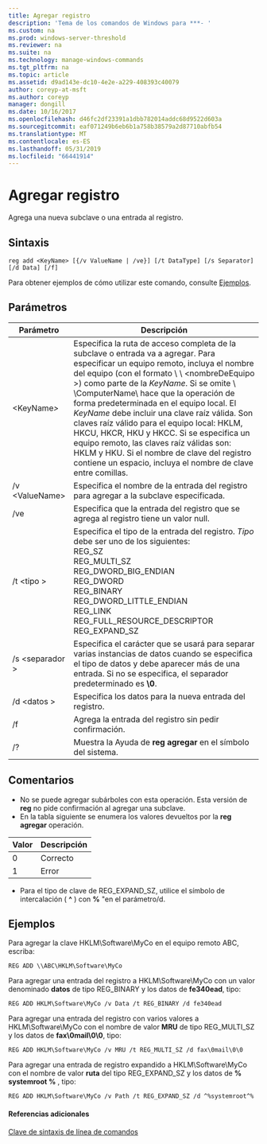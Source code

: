 ```yaml
---
title: Agregar registro
description: 'Tema de los comandos de Windows para ***- '
ms.custom: na
ms.prod: windows-server-threshold
ms.reviewer: na
ms.suite: na
ms.technology: manage-windows-commands
ms.tgt_pltfrm: na
ms.topic: article
ms.assetid: d9ad143e-dc10-4e2e-a229-408393c40079
author: coreyp-at-msft
ms.author: coreyp
manager: dongill
ms.date: 10/16/2017
ms.openlocfilehash: d46fc2df23391a1dbb782014addc68d9522d603a
ms.sourcegitcommit: eaf071249b6eb6b1a758b38579a2d87710abfb54
ms.translationtype: MT
ms.contentlocale: es-ES
ms.lasthandoff: 05/31/2019
ms.locfileid: "66441914"
---
```

# <a name="reg-add"></a>Agregar registro


Agrega una nueva subclave o una entrada al registro.

## <a name="syntax"></a>Sintaxis

```
reg add <KeyName> [{/v ValueName | /ve}] [/t DataType] [/s Separator] [/d Data] [/f]
```
Para obtener ejemplos de cómo utilizar este comando, consulte [Ejemplos](#BKMK_examples).

## <a name="parameters"></a>Parámetros

|      Parámetro      |                                                                                                                                                                                                                                                                   Descripción                                                                                                                                                                                                                                                                   |
|---------------------|-------------------------------------------------------------------------------------------------------------------------------------------------------------------------------------------------------------------------------------------------------------------------------------------------------------------------------------------------------------------------------------------------------------------------------------------------------------------------------------------------------------------------------------------------|
| \<KeyName<em>></em> | Especifica la ruta de acceso completa de la subclave o entrada va a agregar. Para especificar un equipo remoto, incluya el nombre del equipo (con el formato \\ \\ \<nombreDeEquipo >\) como parte de la *KeyName*. Si se omite \\ \\ComputerName\ hace que la operación de forma predeterminada en el equipo local. El *KeyName* debe incluir una clave raíz válida. Son claves raíz válido para el equipo local: HKLM, HKCU, HKCR, HKU y HKCC. Si se especifica un equipo remoto, las claves raíz válidas son: HKLM y HKU. Si el nombre de clave del registro contiene un espacio, incluya el nombre de clave entre comillas. |
|   /v \<ValueName>   |                                                                                                                                                                                                                                Especifica el nombre de la entrada del registro para agregar a la subclave especificada.                                                                                                                                                                                                                                 |
|         /ve         |                                                                                                                                                                                                                                Especifica que la entrada del registro que se agrega al registro tiene un valor null.                                                                                                                                                                                                                                |
|     /t \<tipo >      |                                                                                                                                          Especifica el tipo de la entrada del registro. *Tipo* debe ser uno de los siguientes:</br>REG_SZ</br>REG_MULTI_SZ</br>REG_DWORD_BIG_ENDIAN</br>REG_DWORD</br>REG_BINARY</br>REG_DWORD_LITTLE_ENDIAN</br>REG_LINK</br>REG_FULL_RESOURCE_DESCRIPTOR</br>REG_EXPAND_SZ                                                                                                                                          |
|   /s \<separador >   |                                                                                                                                                              Especifica el carácter que se usará para separar varias instancias de datos cuando se especifica el tipo de datos y debe aparecer más de una entrada. Si no se especifica, el separador predeterminado es **\0**.                                                                                                                                                              |
|     /d \<datos >      |                                                                                                                                                                                                                                                 Especifica los datos para la nueva entrada del registro.                                                                                                                                                                                                                                                  |
|         /f          |                                                                                                                                                                                                                                           Agrega la entrada del registro sin pedir confirmación.                                                                                                                                                                                                                                           |
|         /?          |                                                                                                                                                                                                                                              Muestra la Ayuda de **reg agregar** en el símbolo del sistema.                                                                                                                                                                                                                                               |

## <a name="remarks"></a>Comentarios

-   No se puede agregar subárboles con esta operación. Esta versión de **reg** no pide confirmación al agregar una subclave.
-   En la tabla siguiente se enumera los valores devueltos por la **reg agregar** operación.

| Valor | Descripción |
|-------|-------------|
|   0   |   Correcto   |
|   1   |   Error   |

-   Para el tipo de clave de REG_EXPAND_SZ, utilice el símbolo de intercalación ( **^** ) con **%** "en el parámetro/d.

## <a name="BKMK_examples"></a>Ejemplos

Para agregar la clave HKLM\Software\MyCo en el equipo remoto ABC, escriba:
```
REG ADD \\ABC\HKLM\Software\MyCo
```
Para agregar una entrada del registro a HKLM\Software\MyCo con un valor denominado **datos** de tipo REG_BINARY y los datos de **fe340ead**, tipo:
```
REG ADD HKLM\Software\MyCo /v Data /t REG_BINARY /d fe340ead
```
Para agregar una entrada del registro con varios valores a HKLM\Software\MyCo con el nombre de valor **MRU** de tipo REG_MULTI_SZ y los datos de **fax\0mail\0\0**, tipo:
```
REG ADD HKLM\Software\MyCo /v MRU /t REG_MULTI_SZ /d fax\0mail\0\0
```
Para agregar una entrada de registro expandido a HKLM\Software\MyCo con el nombre de valor **ruta** del tipo REG_EXPAND_SZ y los datos de **% systemroot %** , tipo:
```
REG ADD HKLM\Software\MyCo /v Path /t REG_EXPAND_SZ /d ^%systemroot^%
```

#### <a name="additional-references"></a>Referencias adicionales

[Clave de sintaxis de línea de comandos](command-line-syntax-key.md)
